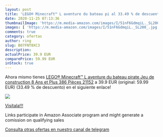 ```yaml
---
layout: post
title: 'LEGO® Minecraft™ L aventure du bateau pi al 33.49 % de descuento'
date: 2020-11-25 07:13:36
thumbnailImage: 'https://m.media-amazon.com/images/I/51nF6GdmqiL._SL200_.jpg'
images: [ 'https://m.media-amazon.com/images/I/51nF6GdmqiL._SL200_.jpg' ]
comments: true
category: ofertas
author: ring
slug: B07FNT8XC3
description:
actualPrice: 39.9 EUR
comparePrice: 59.99 EUR
inStock: true
---
```


Ahora mismo tienes [LEGO® Minecraft™ L aventure du bateau pirate Jeu de construction  8 Ans et Plus  386 Pièces 21152](https://www.amazon.fr/dp/B07FNT8XC3/?tag=redken012-21) a 39.9 EUR (original: 59.99 EUR) (33.49 %  de descuento) en el siguiente enlace!

[![](https://m.media-amazon.com/images/I/51nF6GdmqiL._SL200_.jpg)](https://www.amazon.fr/dp/B07FNT8XC3/?tag=redken012-21)

[Visítala!!!](https://www.amazon.fr/dp/B07FNT8XC3/?tag=redken012-21)

Links participate in Amazon Associate program and might generate a comission on qualifying sales

[Consulta otras ofertas en nuestro canal de telegram](https://t.me/s/ofertas25)
